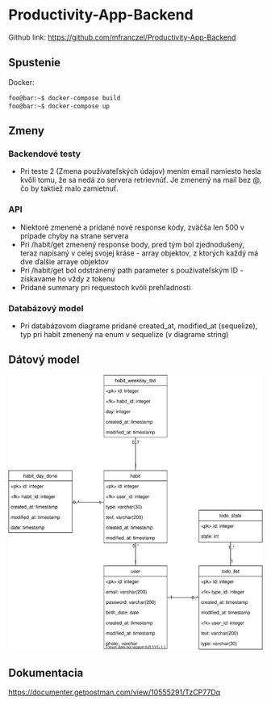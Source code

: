 # Productivity-App-Backend

Github link: https://github.com/mfranczel/Productivity-App-Backend

## Spustenie

Docker:

```console
foo@bar:~$ docker-compose build
foo@bar:~$ docker-compose up
```

## Zmeny

### Backendové testy

- Pri teste 2 (Zmena používateľských údajov) mením email namiesto hesla kvôli tomu, že sa nedá zo servera retrievnúť. Je zmenený na mail bez @, čo by taktiež malo zamietnuť.

### API

- Niektoré zmenené a pridané nové response kódy, zväčša len 500 v prípade chyby na strane servera
- Pri /habit/get zmenený response body, pred tým bol zjednodušený, teraz napísaný v celej svojej kráse - array objektov, z ktorých každý má dve ďalšie arraye objektov
- Pri /habit/get bol odstránený path parameter s používateľským ID - získavame ho vždy z tokenu
- Pridané summary pri requestoch kvôli prehľadnosti

### Databázový model
- Pri databázovom diagrame pridané created_at, modified_at (sequelize), typ pri habit zmenený na enum v sequelize (v diagrame string)


## Dátový model
![Model](./diag1.2.svg)

## Dokumentacia
https://documenter.getpostman.com/view/10555291/TzCP77Dq
